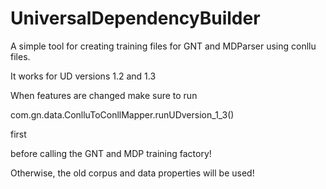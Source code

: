 # UniversalDependencyBuilder

A simple tool for creating training files for GNT and MDParser using conllu files.

It works for UD versions 1.2 and 1.3

When features are changed make sure to run 

com.gn.data.ConlluToConllMapper.runUDversion_1_3()

first

before calling the GNT and MDP training factory!

Otherwise, the old corpus and data properties will be used!
